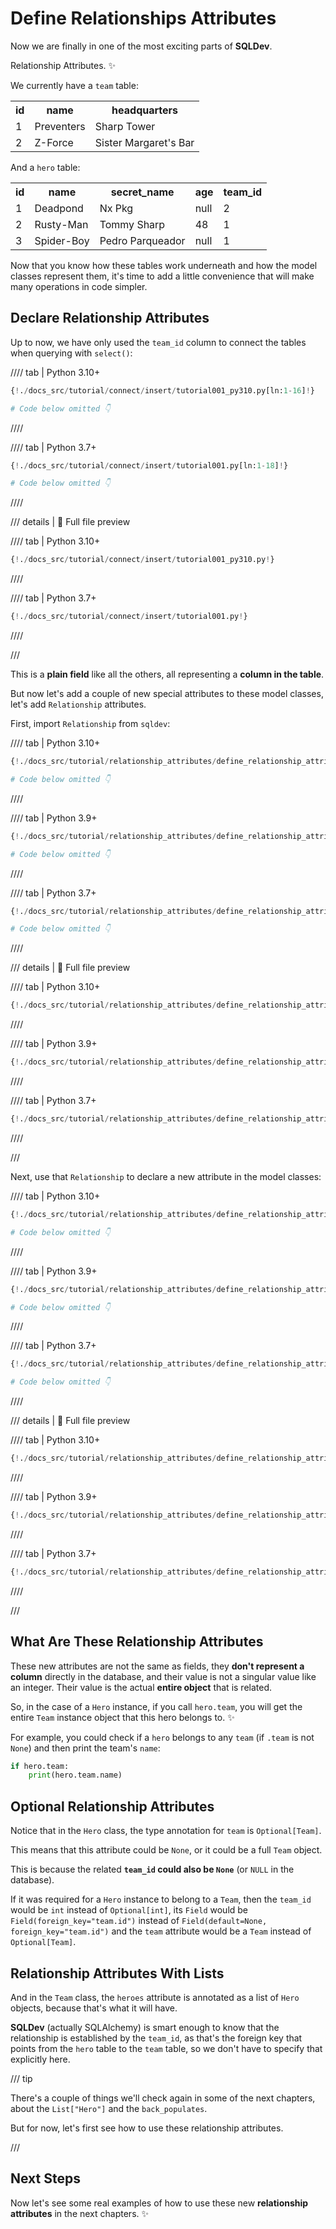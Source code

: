 # Define Relationships Attributes

Now we are finally in one of the most exciting parts of **SQLDev**.

Relationship Attributes. ✨

We currently have a `team` table:

<table>
<tr>
<th>id</th><th>name</th><th>headquarters</th>
</tr>
<tr>
<td>1</td><td>Preventers</td><td>Sharp Tower</td>
</tr>
<tr>
<td>2</td><td>Z-Force</td><td>Sister Margaret's Bar</td>
</tr>
</table>

And a `hero` table:

<table>
<tr>
<th>id</th><th>name</th><th>secret_name</th><th>age</th><th>team_id</th>
</tr>
<tr>
<td>1</td><td>Deadpond</td><td>Nx Pkg</td><td>null</td><td>2</td>
</tr>
<tr>
<td>2</td><td>Rusty-Man</td><td>Tommy Sharp</td><td>48</td><td>1</td>
</tr>
<tr>
<td>3</td><td>Spider-Boy</td><td>Pedro Parqueador</td><td>null</td><td>1</td>
</tr>
</table>

Now that you know how these tables work underneath and how the model classes represent them, it's time to add a little convenience that will make many operations in code simpler.

## Declare Relationship Attributes

Up to now, we have only used the `team_id` column to connect the tables when querying with `select()`:

//// tab | Python 3.10+

```Python hl_lines="16"
{!./docs_src/tutorial/connect/insert/tutorial001_py310.py[ln:1-16]!}

# Code below omitted 👇
```

////

//// tab | Python 3.7+

```Python hl_lines="18"
{!./docs_src/tutorial/connect/insert/tutorial001.py[ln:1-18]!}

# Code below omitted 👇
```

////

/// details | 👀 Full file preview

//// tab | Python 3.10+

```Python
{!./docs_src/tutorial/connect/insert/tutorial001_py310.py!}
```

////

//// tab | Python 3.7+

```Python
{!./docs_src/tutorial/connect/insert/tutorial001.py!}
```

////

///

This is a **plain field** like all the others, all representing a **column in the table**.

But now let's add a couple of new special attributes to these model classes, let's add `Relationship` attributes.

First, import `Relationship` from `sqldev`:

//// tab | Python 3.10+

```Python hl_lines="1"
{!./docs_src/tutorial/relationship_attributes/define_relationship_attributes/tutorial001_py310.py[ln:1]!}

# Code below omitted 👇
```

////

//// tab | Python 3.9+

```Python hl_lines="3"
{!./docs_src/tutorial/relationship_attributes/define_relationship_attributes/tutorial001_py39.py[ln:1-3]!}

# Code below omitted 👇
```

////

//// tab | Python 3.7+

```Python hl_lines="3"
{!./docs_src/tutorial/relationship_attributes/define_relationship_attributes/tutorial001.py[ln:1-3]!}

# Code below omitted 👇
```

////

/// details | 👀 Full file preview

//// tab | Python 3.10+

```Python
{!./docs_src/tutorial/relationship_attributes/define_relationship_attributes/tutorial001_py310.py!}
```

////

//// tab | Python 3.9+

```Python
{!./docs_src/tutorial/relationship_attributes/define_relationship_attributes/tutorial001_py39.py!}
```

////

//// tab | Python 3.7+

```Python
{!./docs_src/tutorial/relationship_attributes/define_relationship_attributes/tutorial001.py!}
```

////

///

Next, use that `Relationship` to declare a new attribute in the model classes:

//// tab | Python 3.10+

```Python hl_lines="9  19"
{!./docs_src/tutorial/relationship_attributes/define_relationship_attributes/tutorial001_py310.py[ln:1-19]!}

# Code below omitted 👇
```

////

//// tab | Python 3.9+

```Python hl_lines="11  21"
{!./docs_src/tutorial/relationship_attributes/define_relationship_attributes/tutorial001_py39.py[ln:1-21]!}

# Code below omitted 👇
```

////

//// tab | Python 3.7+

```Python hl_lines="11  21"
{!./docs_src/tutorial/relationship_attributes/define_relationship_attributes/tutorial001.py[ln:1-21]!}

# Code below omitted 👇
```

////

/// details | 👀 Full file preview

//// tab | Python 3.10+

```Python
{!./docs_src/tutorial/relationship_attributes/define_relationship_attributes/tutorial001_py310.py!}
```

////

//// tab | Python 3.9+

```Python
{!./docs_src/tutorial/relationship_attributes/define_relationship_attributes/tutorial001_py39.py!}
```

////

//// tab | Python 3.7+

```Python
{!./docs_src/tutorial/relationship_attributes/define_relationship_attributes/tutorial001.py!}
```

////

///

## What Are These Relationship Attributes

These new attributes are not the same as fields, they **don't represent a column** directly in the database, and their value is not a singular value like an integer. Their value is the actual **entire object** that is related.

So, in the case of a `Hero` instance, if you call `hero.team`, you will get the entire `Team` instance object that this hero belongs to. ✨

For example, you could check if a `hero` belongs to any `team` (if `.team` is not `None`) and then print the team's `name`:

```Python
if hero.team:
    print(hero.team.name)
```

## Optional Relationship Attributes

Notice that in the `Hero` class, the type annotation for `team` is `Optional[Team]`.

This means that this attribute could be `None`, or it could be a full `Team` object.

This is because the related **`team_id` could also be `None`** (or `NULL` in the database).

If it was required for a `Hero` instance to belong to a `Team`, then the `team_id` would be `int` instead of `Optional[int]`, its `Field` would be `Field(foreign_key="team.id")` instead of `Field(default=None, foreign_key="team.id")` and the `team` attribute would be a `Team` instead of `Optional[Team]`.

## Relationship Attributes With Lists

And in the `Team` class, the `heroes` attribute is annotated as a list of `Hero` objects, because that's what it will have.

**SQLDev** (actually SQLAlchemy) is smart enough to know that the relationship is established by the `team_id`, as that's the foreign key that points from the `hero` table to the `team` table, so we don't have to specify that explicitly here.

/// tip

There's a couple of things we'll check again in some of the next chapters, about the `List["Hero"]` and the `back_populates`.

But for now, let's first see how to use these relationship attributes.

///

## Next Steps

Now let's see some real examples of how to use these new **relationship attributes** in the next chapters. ✨
